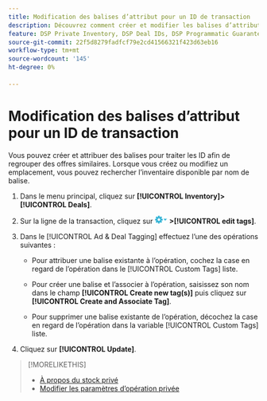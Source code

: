 ```yaml
---
title: Modification des balises d’attribut pour un ID de transaction
description: Découvrez comment créer et modifier les balises d’attribut pour un ID de transaction.
feature: DSP Private Inventory, DSP Deal IDs, DSP Programmatic Guaranteed Deals
source-git-commit: 22f5d8279fadfcf79e2cd41566321f423d63eb16
workflow-type: tm+mt
source-wordcount: '145'
ht-degree: 0%

---
```


# Modification des balises d’attribut pour un ID de transaction

Vous pouvez créer et attribuer des balises pour traiter les ID afin de regrouper des offres similaires. Lorsque vous créez ou modifiez un emplacement, vous pouvez rechercher l’inventaire disponible par nom de balise.

1. Dans le menu principal, cliquez sur **[!UICONTROL Inventory]>[!UICONTROL Deals]**.

1. Sur la ligne de la transaction, cliquez sur ![Menu Options](/help/dsp/assets/options-menu.png) **>[!UICONTROL edit tags]**.

1. Dans le [!UICONTROL Ad & Deal Tagging] effectuez l’une des opérations suivantes :

   * Pour attribuer une balise existante à l’opération, cochez la case en regard de l’opération dans le [!UICONTROL Custom Tags] liste.

   * Pour créer une balise et l’associer à l’opération, saisissez son nom dans le champ **[!UICONTROL Create new tag(s)]** puis cliquez sur **[!UICONTROL Create and Associate Tag]**.

   * Pour supprimer une balise existante de l’opération, décochez la case en regard de l’opération dans la variable [!UICONTROL Custom Tags] liste.

1. Cliquez sur **[!UICONTROL Update]**.

>[!MORELIKETHIS]
>
>* [À propos du stock privé](private-inventory-about.md)
>* [Modifier les paramètres d’opération privée](/help/dsp/inventory/deal-id-edit.md)


